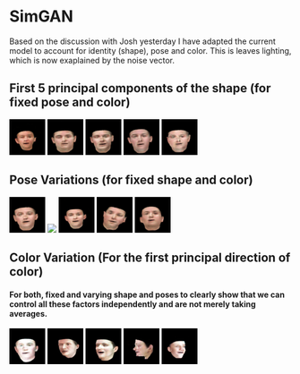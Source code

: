 # SimGAN
Based on the discussion with Josh yesterday I have adapted the current model to account for identity (shape), pose and color.
This is leaves lighting, which is now exaplained by the noise vector.

## First 5 principal components of the shape (for fixed pose and color)
![](traversals/traversal_face_01.gif)
![](traversals/traversal_face_1.gif)
![](traversals/traversal_face_2.gif)
![](traversals/traversal_face_3.gif)
![](traversals/traversal_face_4.gif)

## Pose Variations (for fixed shape and color)
![](traversals/traversal_face_5.gif)
![](traversals/traversal_face_6.gif)
![](traversals/traversal_face_7.gif)
![](traversals/traversal_face_8.gif)
![](traversals/traversal_face_9.gif)

## Color Variation (For the first principal direction of color) 
#### For both, fixed and varying shape and poses to clearly show that we can control all these factors independently and are not merely taking averages.
![](traversals/traversal_face_random_color.gif) 
![](traversals/color_small.gif) 
![](traversals/color_left.gif)
![](traversals/color_pose.gif) 
![](traversals/color_shape.gif) 

